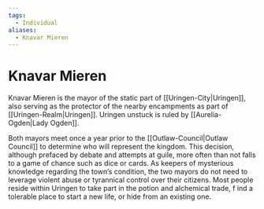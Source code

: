 ```yaml
---
tags:
  - Individual
aliases:
  - Knavar Mieren
---
```

# Knavar Mieren
Knavar Mieren is the mayor of the static part of [[Uringen-City|Uringen]], also serving as the protector of the nearby encampments as part of [[Uringen-Realm|Uringen]]. Uringen unstuck is ruled by [[Aurelia-Ogden|Lady Ogden]].

Both mayors meet once a year prior to the [[Outlaw-Council|Outlaw Council]] to determine who will represent the kingdom. This decision, although prefaced by debate and attempts at guile, more often than not falls to a game of chance such as dice or cards. As keepers of mysterious knowledge regarding the town’s condition, the two mayors do not need to leverage violent abuse or tyrannical control over their citizens. Most people reside within Uringen to take part in the potion and alchemical trade, f ind a tolerable place to start a new life, or hide from an existing one.